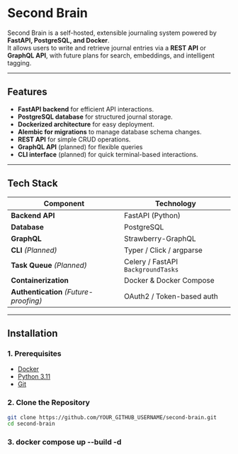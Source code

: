 # Second Brain

Second Brain is a self-hosted, extensible journaling system powered by **FastAPI, PostgreSQL, and Docker**.  
It allows users to write and retrieve journal entries via a **REST API** or **GraphQL API**, with future plans for search, embeddings, and intelligent tagging.

---

## Features
- **FastAPI backend** for efficient API interactions.
- **PostgreSQL database** for structured journal storage.
- **Dockerized architecture** for easy deployment.
- **Alembic for migrations** to manage database schema changes.
- **REST API** for simple CRUD operations.
- **GraphQL API** (planned) for flexible queries 
- **CLI interface** (planned) for quick terminal-based interactions.

---

## Tech Stack
| Component              | Technology |
|------------------------|------------|
| **Backend API**        | FastAPI (Python) |
| **Database**           | PostgreSQL |
| **GraphQL**           | Strawberry-GraphQL |
| **CLI** *(Planned)*   | Typer / Click / argparse |
| **Task Queue** *(Planned)* | Celery / FastAPI `BackgroundTasks` |
| **Containerization**   | Docker & Docker Compose |
| **Authentication** *(Future-proofing)* | OAuth2 / Token-based auth |

---

## Installation

### 1. Prerequisites
- [Docker](https://www.docker.com/)
- [Python 3.11](https://www.python.org/downloads/)
- [Git](https://git-scm.com/)

### 2. Clone the Repository
```sh
git clone https://github.com/YOUR_GITHUB_USERNAME/second-brain.git
cd second-brain
```

### 3. docker compose up --build -d
